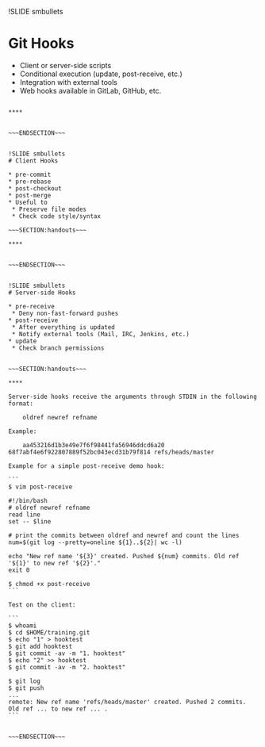 !SLIDE smbullets
# Git Hooks

* Client or server-side scripts
* Conditional execution (update, post-receive, etc.)
* Integration with external tools
* Web hooks available in GitLab, GitHub, etc.

~~~SECTION:handouts~~~

****


~~~ENDSECTION~~~


!SLIDE smbullets
# Client Hooks

* pre-commit
* pre-rebase
* post-checkout
* post-merge
* Useful to
 * Preserve file modes
 * Check code style/syntax

~~~SECTION:handouts~~~

****


~~~ENDSECTION~~~


!SLIDE smbullets
# Server-side Hooks

* pre-receive
 * Deny non-fast-forward pushes
* post-receive
 * After everything is updated
 * Notify external tools (Mail, IRC, Jenkins, etc.)
* update
 * Check branch permissions


~~~SECTION:handouts~~~

****

Server-side hooks receive the arguments through STDIN in the following
format:

    oldref newref refname

Example:

    aa453216d1b3e49e7f6f98441fa56946ddcd6a20 68f7abf4e6f922807889f52bc043ecd31b79f814 refs/heads/master

Example for a simple post-receive demo hook:

```
$ vim post-receive

#!/bin/bash
# oldref newref refname
read line
set -- $line

# print the commits between oldref and newref and count the lines
num=$(git log --pretty=oneline ${1}..${2}| wc -l)

echo "New ref name '${3}' created. Pushed ${num} commits. Old ref '${1}' to new ref '${2}'."
exit 0

$ chmod +x post-receive
```

Test on the client:

```
$ whoami
$ cd $HOME/training.git
$ echo "1" > hooktest
$ git add hooktest
$ git commit -av -m "1. hooktest"
$ echo "2" >> hooktest
$ git commit -av -m "2. hooktest"

$ git log
$ git push
...
remote: New ref name 'refs/heads/master' created. Pushed 2 commits. Old ref ... to new ref ... .
```


~~~ENDSECTION~~~


